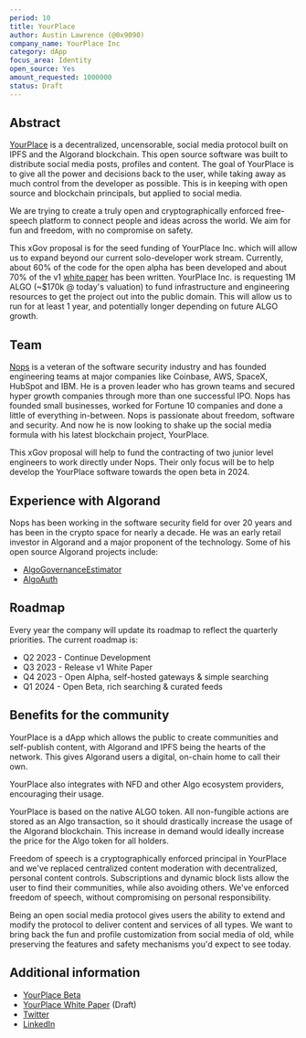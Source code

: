 ```yaml
---
period: 10
title: YourPlace
author: Austin Lawrence (@0x9090)
company_name: YourPlace Inc
category: dApp
focus_area: Identity
open_source: Yes
amount_requested: 1000000
status: Draft
---
```


## Abstract
[YourPlace](https://yourplace.network) is a decentralized, uncensorable, social media protocol built on IPFS and the Algorand blockchain. This open source software was built to distribute social media posts, profiles and content.
The goal of YourPlace is to give all the power and decisions back to the user, while taking away as much control from the developer as possible. This is in keeping with open source and blockchain principals, but applied to social media.

We are trying to create a truly open and cryptographically enforced free-speech platform to connect people and ideas across the world. We aim for fun and freedom, with no compromise on safety.

This xGov proposal is for the seed funding of YourPlace Inc. which will allow us to expand beyond our current solo-developer work stream.
Currently, about 60% of the code for the open alpha has been developed and about 70% of the v1 [white paper](https://whitepaper.yourplace.network) has been written.
YourPlace Inc. is requesting 1M ALGO (~$170k @ today's valuation) to fund infrastructure and engineering resources to get the project out into the public domain. This will allow us to run for at least 1 year, and potentially longer depending on future ALGO growth.

## Team
[Nops](https://www.linkedin.com/in/0x9090) is a veteran of the software security industry and has founded engineering teams at major companies like Coinbase, AWS, SpaceX, HubSpot and IBM.
He is a proven leader who has grown teams and secured hyper growth companies through more than one successful IPO. Nops has founded small businesses, worked for Fortune 10 companies and done a little of everything in-between.
Nops is passionate about freedom, software and security. And now he is now looking to shake up the social media formula with his latest blockchain project, YourPlace.

This xGov proposal will help to fund the contracting of two junior level engineers to work directly under Nops. Their only focus will be to help develop the YourPlace software towards the open beta in 2024.

## Experience with Algorand
Nops has been working in the software security field for over 20 years and has been in the crypto space for nearly a decade. He was an early retail investor in Algorand and a major proponent of the technology.
Some of his open source Algorand projects include:
* [AlgoGovernanceEstimator](https://github.com/0x9090/AlgoGovernanceEstimator)
* [AlgoAuth](https://github.com/NullableLabs/AlgoAuth)

## Roadmap
Every year the company will update its roadmap to reflect the quarterly priorities. The current roadmap is:
* Q2 2023 - Continue Development
* Q3 2023 - Release v1 White Paper
* Q4 2023 - Open Alpha, self-hosted gateways & simple searching
* Q1 2024 - Open Beta, rich searching & curated feeds

## Benefits for the community
YourPlace is a dApp which allows the public to create communities and self-publish content, with Algorand and IPFS being the hearts of the network. This gives Algorand users a digital, on-chain home to call their own. 

YourPlace also integrates with NFD and other Algo ecosystem providers, encouraging their usage.

YourPlace is based on the native ALGO token. All non-fungible actions are stored as an Algo transaction, so it should drastically increase the usage of the Algorand blockchain. This increase in demand would ideally increase the price for the Algo token for all holders.

Freedom of speech is a cryptographically enforced principal in YourPlace and we've replaced centralized content moderation with decentralized, personal content controls. Subscriptions and dynamic block lists allow the user to find their communities, while also avoiding others. We've enforced freedom of speech, without compromising on personal responsibility.

Being an open social media protocol gives users the ability to extend and modify the protocol to deliver content and services of all types. We want to bring back the fun and profile customization from social media of old, while preserving the features and safety mechanisms you'd expect to see today.

## Additional information
* [YourPlace Beta](https://beta.yourplace.network)
* [YourPlace White Paper](https://whitepaper.yourplace.network) (Draft)
* [Twitter](https://twitter.com/YourPlace_Inc)
* [LinkedIn](https://www.linkedin.com/company/yourplace-network/)